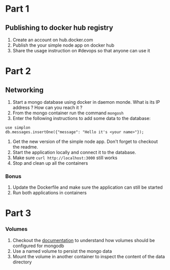 # Part 1

## Publishing to docker hub registry
1. Create an account on hub.docker.com
1. Publish the your simple node app on docker hub
1. Share the usage instruction on #devops so that anyone can use it

# Part 2
## Networking

1. Start a mongo database using docker in daemon monde. What is its IP address ? How can you reach it ?
1. From the mongo container run the command `mongosh`
1. Enter the following instructions to add some data to the database:

```
use simplon
db.messages.insertOne({"message": "Hello it's <your name>"});
```

1. Get the new version of the simple node app. Don't forget to checkout the readme.
1. Start the application locally and connect it to the database.
1. Make sure `curl http://localhost:3000` still works
1. Stop and clean up all the containers

### Bonus
1. Update the Dockerfile and make sure the application can still be started
1. Run both applications in containers

# Part 3
### Volumes

1. Checkout the [documentation](https://hub.docker.com/_/mongo) to understand how volumes should be configured for mongodb
1. Use a named volume to persist the mongo data
1. Mount the volume in another container to inspect the content of the data directory
